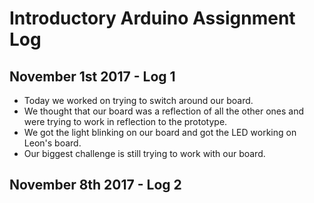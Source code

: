 # Introductory Arduino Assignment Log

## November 1st 2017 - Log 1 
* Today we worked on trying to switch around our board. 
* We thought that our board was a reflection of all the other ones and were trying to work in reflection to the prototype.
* We got the light blinking on our board and got the LED working on Leon's board.
* Our biggest challenge is still trying to work with our board.

## November 8th 2017 - Log 2
